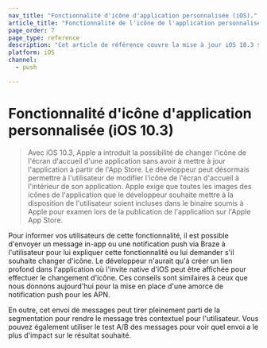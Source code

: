 ```yaml
---
nav_title: "Fonctionnalité d'icône d'application personnalisée (iOS)."
article_title: "Fonctionnalité de l'icône de l'application personnalisée"
page_order: 7
page_type: reference
description: "Cet article de référence couvre la mise à jour iOS 10.3 sur l'icône d'application personnalisable."
platform: iOS
channel:
  - push

---
```


# Fonctionnalité d'icône d'application personnalisée (iOS 10.3) 

> Avec iOS 10.3, Apple a introduit la possibilité de changer l'icône de l'écran d'accueil d'une application sans avoir à mettre à jour l'application à partir de l'App Store. Le développeur peut désormais permettre à l'utilisateur de modifier l'icône de l'écran d'accueil à l'intérieur de son application. Apple exige que toutes les images des icônes de l'application que le développeur souhaite mettre à la disposition de l'utilisateur soient incluses dans le binaire soumis à Apple pour examen lors de la publication de l'application sur l'Apple App Store.

Pour informer vos utilisateurs de cette fonctionnalité, il est possible d'envoyer un message in-app ou une notification push via Braze à l'utilisateur pour lui expliquer cette fonctionnalité ou lui demander s'il souhaite changer d'icône. Le développeur n'aurait qu'à créer un lien profond dans l'application où l'invite native d'iOS peut être affichée pour effectuer le changement d'icône. Ces conseils sont similaires à ceux que nous donnons aujourd'hui pour la mise en place d'une amorce de notification push pour les APN.

En outre, cet envoi de messages peut tirer pleinement parti de la segmentation pour rendre le message très contextuel pour l'utilisateur. Vous pouvez également utiliser le test A/B des messages pour voir quel envoi a le plus d'impact sur le résultat souhaité.
